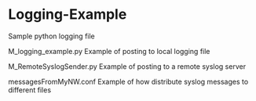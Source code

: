 # Logging-Example
Sample python logging file

M_logging_example.py      Example of posting to local logging file

M_RemoteSyslogSender.py   Example of posting to a remote syslog server

messagesFromMyNW.conf     Example of how distribute syslog messages to different files
